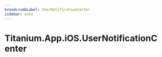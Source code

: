 ```yaml
---
breadcrumbLabel: UserNotificationCenter
sidebar: auto
---
```


# Titanium.App.iOS.UserNotificationCenter

<ProxySummary/>

<ApiDocs/>
